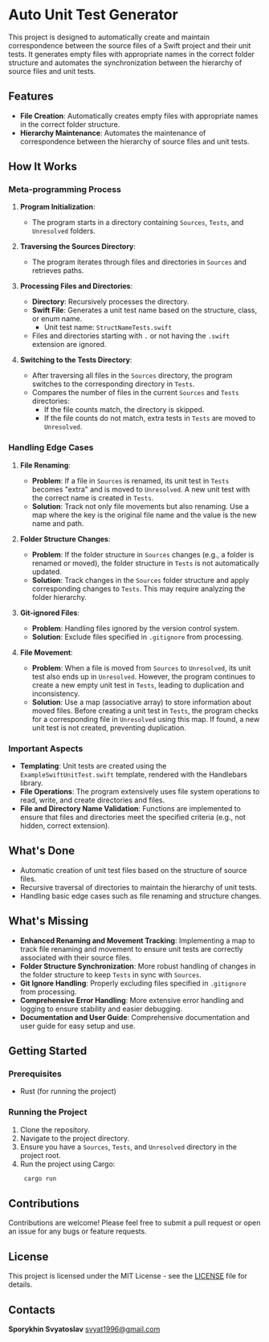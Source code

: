 # Auto Unit Test Generator

This project is designed to automatically create and maintain correspondence between the source files of a Swift project and their unit tests. It generates empty files with appropriate names in the correct folder structure and automates the synchronization between the hierarchy of source files and unit tests.

## Features

- **File Creation**: Automatically creates empty files with appropriate names in the correct folder structure.
- **Hierarchy Maintenance**: Automates the maintenance of correspondence between the hierarchy of source files and unit tests.

## How It Works

### Meta-programming Process

1. **Program Initialization**:
    - The program starts in a directory containing `Sources`, `Tests`, and `Unresolved` folders.

2. **Traversing the Sources Directory**:
    - The program iterates through files and directories in `Sources` and retrieves paths.

3. **Processing Files and Directories**:
    - **Directory**: Recursively processes the directory.
    - **Swift File**: Generates a unit test name based on the structure, class, or enum name.
        - Unit test name: `StructNameTests.swift`
    - Files and directories starting with `.` or not having the `.swift` extension are ignored.

4. **Switching to the Tests Directory**:
    - After traversing all files in the `Sources` directory, the program switches to the corresponding directory in `Tests`.
    - Compares the number of files in the current `Sources` and `Tests` directories:
        - If the file counts match, the directory is skipped.
        - If the file counts do not match, extra tests in `Tests` are moved to `Unresolved`.

### Handling Edge Cases

1. **File Renaming**:
    - **Problem**: If a file in `Sources` is renamed, its unit test in `Tests` becomes "extra" and is moved to `Unresolved`. A new unit test with the correct name is created in `Tests`.
    - **Solution**: Track not only file movements but also renaming. Use a map where the key is the original file name and the value is the new name and path.

2. **Folder Structure Changes**:
    - **Problem**: If the folder structure in `Sources` changes (e.g., a folder is renamed or moved), the folder structure in `Tests` is not automatically updated.
    - **Solution**: Track changes in the `Sources` folder structure and apply corresponding changes to `Tests`. This may require analyzing the folder hierarchy.

3. **Git-ignored Files**:
    - **Problem**: Handling files ignored by the version control system.
    - **Solution**: Exclude files specified in `.gitignore` from processing.

4. **File Movement**:
    - **Problem**: When a file is moved from `Sources` to `Unresolved`, its unit test also ends up in `Unresolved`. However, the program continues to create a new empty unit test in `Tests`, leading to duplication and inconsistency.
    - **Solution**: Use a map (associative array) to store information about moved files. Before creating a unit test in `Tests`, the program checks for a corresponding file in `Unresolved` using this map. If found, a new unit test is not created, preventing duplication.

### Important Aspects

- **Templating**: Unit tests are created using the `ExampleSwiftUnitTest.swift` template, rendered with the Handlebars library.
- **File Operations**: The program extensively uses file system operations to read, write, and create directories and files.
- **File and Directory Name Validation**: Functions are implemented to ensure that files and directories meet the specified criteria (e.g., not hidden, correct extension).

## What's Done

- Automatic creation of unit test files based on the structure of source files.
- Recursive traversal of directories to maintain the hierarchy of unit tests.
- Handling basic edge cases such as file renaming and structure changes.

## What's Missing

- **Enhanced Renaming and Movement Tracking**: Implementing a map to track file renaming and movement to ensure unit tests are correctly associated with their source files.
- **Folder Structure Synchronization**: More robust handling of changes in the folder structure to keep `Tests` in sync with `Sources`.
- **Git Ignore Handling**: Properly excluding files specified in `.gitignore` from processing.
- **Comprehensive Error Handling**: More extensive error handling and logging to ensure stability and easier debugging.
- **Documentation and User Guide**: Comprehensive documentation and user guide for easy setup and use.

## Getting Started

### Prerequisites

- Rust (for running the project)

### Running the Project

1. Clone the repository.
2. Navigate to the project directory.
3. Ensure you have a `Sources`, `Tests`, and `Unresolved` directory in the project root.
4. Run the project using Cargo:
   ```sh
    cargo run
   ```

## Contributions

Contributions are welcome! Please feel free to submit a pull request or open an issue for any bugs or feature requests.

## License

This project is licensed under the MIT License - see the [LICENSE](LICENSE) file for details.

## Contacts

**Sporykhin Svyatoslav** svyat1996@gmail.com
